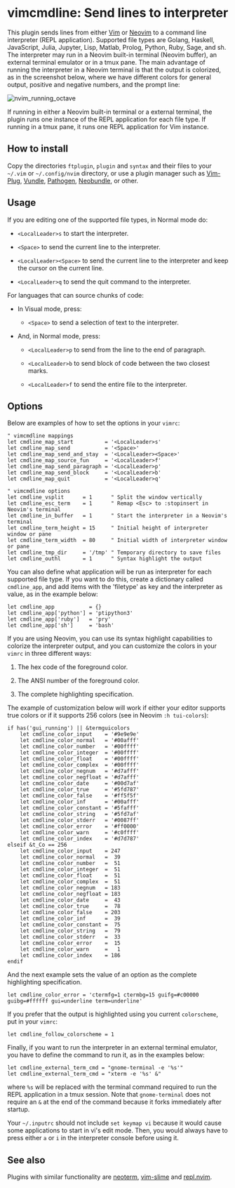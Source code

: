 # vimcmdline: Send lines to interpreter

This plugin sends lines from either [Vim] or [Neovim] to a command line
interpreter (REPL application). Supported file types are Golang, Haskell, JavaScript,
Julia, Jupyter, Lisp, Matlab, Prolog, Python, Ruby, Sage, and sh. The interpreter may
run in a Neovim built-in terminal (Neovim buffer), an external terminal
emulator or in a tmux pane. The main advantage of running the interpreter in a
Neovim terminal is that the output is colorized, as in the screenshot below,
where we have different colors for general output, positive and negative
numbers, and the prompt line:

![nvim_running_octave](https://cloud.githubusercontent.com/assets/891655/7090493/5fba2426-df71-11e4-8eb8-f17668d9361a.png)

If running in either a Neovim built-in terminal or a external terminal, the
plugin runs one instance of the REPL application for each file type. If
running in a tmux pane, it runs one REPL application for Vim instance.

## How to install

Copy the directories `ftplugin`, `plugin` and `syntax` and their files to your
`~/.vim` or `~/.config/nvim` directory, or use a plugin manager such as
[Vim-Plug], [Vundle], [Pathogen], [Neobundle], or other.

## Usage

If you are editing one of the supported file types, in Normal mode do:

  - `<LocalLeader>s` to start the interpreter.

  - `<Space>` to send the current line to the interpreter.

  - `<LocalLeader><Space>` to send the current line to the interpreter and keep the cursor on the current line.

  - `<LocalLeader>q` to send the quit command to the interpreter.

For languages that can source chunks of code:

  - In Visual mode, press:

    - `<Space>` to send a selection of text to the interpreter.

  - And, in Normal mode, press:

    - `<LocalLeader>p` to send from the line to the end of paragraph.

    - `<LocalLeader>b` to send block of code between the two closest marks.

    - `<LocalLeader>f` to send the entire file to the interpreter.

## Options

Below are examples of how to set the options in your `vimrc`:

```vim
" vimcmdline mappings
let cmdline_map_start          = '<LocalLeader>s'
let cmdline_map_send           = '<Space>'
let cmdline_map_send_and_stay  = '<LocalLeader><Space>'
let cmdline_map_source_fun     = '<LocalLeader>f'
let cmdline_map_send_paragraph = '<LocalLeader>p'
let cmdline_map_send_block     = '<LocalLeader>b'
let cmdline_map_quit           = '<LocalLeader>q'

" vimcmdline options
let cmdline_vsplit      = 1      " Split the window vertically
let cmdline_esc_term    = 1      " Remap <Esc> to :stopinsert in Neovim's terminal
let cmdline_in_buffer   = 1      " Start the interpreter in a Neovim's terminal
let cmdline_term_height = 15     " Initial height of interpreter window or pane
let cmdline_term_width  = 80     " Initial width of interpreter window or pane
let cmdline_tmp_dir     = '/tmp' " Temporary directory to save files
let cmdline_outhl       = 1      " Syntax highlight the output
```

You can also define what application will be run as interpreter for each
supported file type. If you want to do this, create a dictionary called
`cmdline_app`, and add items with the 'filetype' as key and the interpreter as
value, as in the example below:

```vim
let cmdline_app           = {}
let cmdline_app['python'] = 'ptipython3'
let cmdline_app['ruby']   = 'pry'
let cmdline_app['sh']     = 'bash'
```

If you are using Neovim, you can use its syntax highlight capabilities to
colorize the interpreter output, and you can customize the colors in your
`vimrc` in three different ways:

  1. The hex code of the foreground color.

  2. The ANSI number of the foreground color.

  3. The complete highlighting specification.

The example of customization below will work if either your editor supports
true colors or if it supports 256 colors (see in Neovim `:h tui-colors`):

```vim
if has('gui_running') || &termguicolors
    let cmdline_color_input    = '#9e9e9e'
    let cmdline_color_normal   = '#00afff'
    let cmdline_color_number   = '#00ffff'
    let cmdline_color_integer  = '#00ffff'
    let cmdline_color_float    = '#00ffff'
    let cmdline_color_complex  = '#00ffff'
    let cmdline_color_negnum   = '#d7afff'
    let cmdline_color_negfloat = '#d7afff'
    let cmdline_color_date     = '#00d7af'
    let cmdline_color_true     = '#5fd787'
    let cmdline_color_false    = '#ff5f5f'
    let cmdline_color_inf      = '#00afff'
    let cmdline_color_constant = '#5fafff'
    let cmdline_color_string   = '#5fd7af'
    let cmdline_color_stderr   = '#0087ff'
    let cmdline_color_error    = '#ff0000'
    let cmdline_color_warn     = '#c0ffff'
    let cmdline_color_index    = '#d7d787'
elseif &t_Co == 256
    let cmdline_color_input    = 247
    let cmdline_color_normal   =  39
    let cmdline_color_number   =  51
    let cmdline_color_integer  =  51
    let cmdline_color_float    =  51
    let cmdline_color_complex  =  51
    let cmdline_color_negnum   = 183
    let cmdline_color_negfloat = 183
    let cmdline_color_date     =  43
    let cmdline_color_true     =  78
    let cmdline_color_false    = 203
    let cmdline_color_inf      =  39
    let cmdline_color_constant =  75
    let cmdline_color_string   =  79
    let cmdline_color_stderr   =  33
    let cmdline_color_error    =  15
    let cmdline_color_warn     =   1
    let cmdline_color_index    = 186
endif
```

And the next example sets the value of an option as the complete highlighting
specification.

```vim
let cmdline_color_error = 'ctermfg=1 ctermbg=15 guifg=#c00000 guibg=#ffffff gui=underline term=underline'
```

If you prefer that the output is highlighted using you current `colorscheme`,
put in your `vimrc`:

```vim
let cmdline_follow_colorscheme = 1
```

Finally, if you want to run the interpreter in an external terminal emulator,
you have to define the command to run it, as in the examples below:

```vim
let cmdline_external_term_cmd = "gnome-terminal -e '%s'"
let cmdline_external_term_cmd = "xterm -e '%s' &"
```

where `%s` will be replaced with the terminal command required to run the REPL
application in a tmux session. Note that `gnome-terminal` does not require an
`&` at the end of the command because it forks immediately after startup.

Your `~/.inputrc` should not include `set keymap vi` because it would cause
some applications to start in vi's edit mode. Then, you would always have to
press either `a` or `i` in the interpreter console before using it.


## See also

Plugins with similar functionality are [neoterm], [vim-slime] and [repl.nvim].

[neoterm]: https://github.com/kassio/neoterm
[Vim]: http://www.vim.org
[Neovim]: https://github.com/neovim/neovim
[Vundle]: https://github.com/gmarik/Vundle.vim
[Pathogen]: https://github.com/tpope/vim-pathogen
[Vim-Plug]: https://github.com/junegunn/vim-plug
[Neobundle]: https://github.com/Shougo/neobundle.vim
[vim-slime]: https://github.com/jpalardy/vim-slime
[repl.nvim]: https://gitlab.com/HiPhish/repl.nvim
